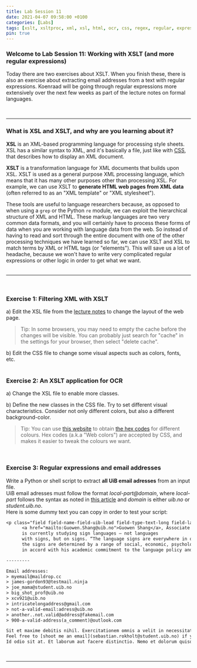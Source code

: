 ```yaml
---
title: Lab Session 11
date: 2021-04-07 09:58:00 +0100
categories: [Labs]
tags: [xslt, xsltproc, xml, xsl, html, ocr, css, regex, regular, expression, email, address, re, python, shell, script]
pin: true
---
```


### Welcome to Lab Session 11:  Working with XSLT (and more regular expressions)<br>

Today there are two exercises about XSLT. When you finish these,
there is also an exercise about extracting email addresses from a text with regular expressions. Koenraad will
be going through regular expressions more extensively over the next few weeks as part of the lecture notes
on formal languages. <br>

<br>

---


### What is XSL and XSLT, and why are you learning about it?
**XSL** is an XML-based programming language for processing style sheets. XSL has a similar syntax to XML,
and it's basically a file, just like with [CSS](https://www.w3schools.com/Css/), that describes how to display an
XML document. <br>

**XSLT** is a transformation language for XML documents that builds upon XSL. XSLT is used as a general purpose
XML processing language, which means that it has many other purposes other than processing XSL.
For example, we can use XSLT to **generate HTML web pages from XML data** (often referred to as an "XML template" or
"XML stylesheet"). <br>

These tools are useful to language researchers because, as opposed to when using a `grep` or the Python `re` module,
we can exploit the hierarchical structure of XML and HTML. These markup languages are two very common data formats,
and you will certainly have to process these forms of data when you are working with language data from the web.
So instead of having to read and sort through the entire document with one of the other processing techniques we have
learned so far, we can use XSLT and XSL to match terms by XML or HTML tags (or "elements"). This will save us a lot of
headache, because we won't have to write very complicated regular expressions or other logic
in order to get what we want. <br>
<br>

---

<br>

### Exercise 1: Filtering XML with XSLT

a) Edit the XSL file from the
[lecture notes](https://lingkurs.h.uib.no/webroot/index.php?page=xml/sonnet&lang=en&course=ling123) to change the
layout of the web page. <br>
> Tip: In some browsers, you may need to empty the cache before the changes will be visible.
> You can probably just search for "cache" in the settings for your browser, then select "delete cache". <br>

b) Edit the CSS file to change some visual aspects such as colors, fonts, etc. <br>
<br>


### Exercise 2: An XSLT application for OCR
a) Change the XSL file to enable more classes. <br>

b) Define the new classes in the CSS file. Try to set different visual characteristics.
Consider not only different colors, but also a different background-color. <br>
> Tip: You can use [this website](https://www.color-hex.com/) to obtain
> [the hex codes](https://en.wikipedia.org/wiki/Web_colors) for different colours.
> Hex codes (a.k.a "Web colors") are accepted by CSS, and makes it easier to tweak the colours we want.

<br>


### Exercise 3: Regular expressions and email addresses
Write a Python or shell script to extract **all UiB email adresses** from an input file. <br>
UiB email adresses must follow the format *local-part@domain*, where *local-part* follows the syntax as noted in
[this article](https://en.wikipedia.org/wiki/Email_address#Local-part) and *domain* is either *uib.no*
or *student.uib.no*. <br>
Here is some dummy text you can copy in order to test your script: <br>
```txt
<p class="field field-name-field-uib-lead field-type-text-long field-label-hidden field-wrapper">
      <a href="mailto:Guowen.Shang@uib.no">Guowen Shang</a>, Associate Professor of Chinese language,
      is currently studying sign languages – not languages
      with signs, but on signs. “The language signs are everywhere in our environment, but the language choices on
      the signs are determined by a range of social, economic, psychological and political factors”. This inquiry is
      in accord with his academic commitment to the language policy and planning issues, especially in China.</p>

---------

Email addresses:
> myemail@maildrop.cc
> james-gordon93@testmail.ninja
> joe_mama@student.uib.no
> big_shot_prof@uib.no
> xcv921@uib.no
> intricatelongaddress@gmail.com
> not-a-valid-email:adress@uib.no
> another..not.valid@address@fakemail.com
> 900-a-valid-address(a_comment)@outlook.com

Sit et maxime debitis nihil. Exercitationem omnis a velit in necessitatibus.
Feel free to [shoot me an email](sebastian.rokholt@student.uib.no) if you need help with anything.
Id odio sit at. Et laborum aut facere distinctio. Nemo et dolorum quisquam esse quidem.
```

<br>

---
